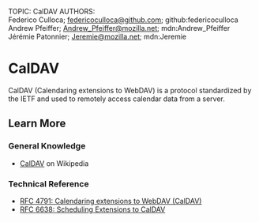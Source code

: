 TOPIC: CalDAV
AUTHORS: Federico Culloca; federicoculloca@github.com; github:federicoculloca
         Andrew Pfeiffer; Andrew_Pfeiffer@mozilla.net; mdn:Andrew_Pfeiffer
         Jérémie Patonnier; Jeremie@mozilla.net; mdn:Jeremie

# CalDAV

CalDAV (Calendaring extensions to WebDAV) is a protocol standardized by the IETF and used to
remotely access calendar data from a server.

## Learn More

### General Knowledge

- [CalDAV](https://en.wikipedia.org/wiki/CalDAV) on Wikipedia

### Technical Reference

- [RFC 4791: Calendaring extensions to WebDAV (CalDAV)](http://tools.ietf.org/html/rfc4791)
- [RFC 6638: Scheduling Extensions to CalDAV](http://tools.ietf.org/html/rfc6638)
